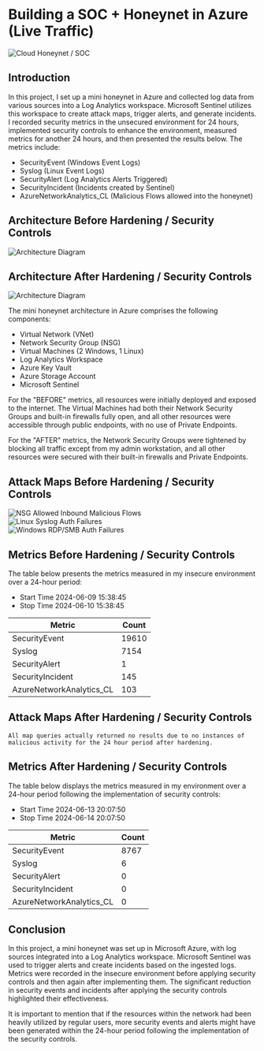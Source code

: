 # Building a SOC + Honeynet in Azure (Live Traffic)
![Cloud Honeynet / SOC](https://github.com/steveabner/Cloud-SOC/assets/164390231/779f6388-6115-4713-8068-8d711c8195c6)

## Introduction

In this project, I set up a mini honeynet in Azure and collected log data from various sources into a Log Analytics workspace. Microsoft Sentinel utilizes this workspace to create attack maps, trigger alerts, and generate incidents. I recorded security metrics in the unsecured environment for 24 hours, implemented security controls to enhance the environment, measured metrics for another 24 hours, and then presented the results below. The metrics include:

- SecurityEvent (Windows Event Logs)
- Syslog (Linux Event Logs)
- SecurityAlert (Log Analytics Alerts Triggered)
- SecurityIncident (Incidents created by Sentinel)
- AzureNetworkAnalytics_CL (Malicious Flows allowed into the honeynet)

## Architecture Before Hardening / Security Controls
![Architecture Diagram](https://github.com/steveabner/Cloud-SOC/assets/164390231/76328602-bd4d-4014-a00b-9429673a2efd)

## Architecture After Hardening / Security Controls
![Architecture Diagram]()

The mini honeynet architecture in Azure comprises the following components:

- Virtual Network (VNet)
- Network Security Group (NSG)
- Virtual Machines (2 Windows, 1 Linux)
- Log Analytics Workspace
- Azure Key Vault
- Azure Storage Account
- Microsoft Sentinel

For the "BEFORE" metrics, all resources were initially deployed and exposed to the internet. The Virtual Machines had both their Network Security Groups and built-in firewalls fully open, and all other resources were accessible through public endpoints, with no use of Private Endpoints.

For the "AFTER" metrics, the Network Security Groups were tightened by blocking all traffic except from my admin workstation, and all other resources were secured with their built-in firewalls and Private Endpoints.

## Attack Maps Before Hardening / Security Controls
![NSG Allowed Inbound Malicious Flows](https://github.com/steveabner/Cloud-SOC/assets/164390231/65a62138-0290-4d11-81ed-bfbfdf370d85)<br>
![Linux Syslog Auth Failures](https://github.com/steveabner/Cloud-SOC/assets/164390231/e61e0ad4-4933-4f9f-bc5e-1b25aa1c9de3)<br>
![Windows RDP/SMB Auth Failures](https://github.com/steveabner/Cloud-SOC/assets/164390231/4b10bbfd-b4fa-4187-a262-b677d17c8cb6)<br>

## Metrics Before Hardening / Security Controls

The table below presents the metrics measured in my insecure environment over a 24-hour period:

- Start Time 2024-06-09 15:38:45
- Stop Time 2024-06-10 15:38:45

| Metric                   | Count
| ------------------------ | -----
| SecurityEvent            | 19610
| Syslog                   | 7154
| SecurityAlert            | 1
| SecurityIncident         | 145
| AzureNetworkAnalytics_CL | 103

## Attack Maps After Hardening / Security Controls

```All map queries actually returned no results due to no instances of malicious activity for the 24 hour period after hardening.```

## Metrics After Hardening / Security Controls

The table below displays the metrics measured in my environment over a 24-hour period following the implementation of security controls:

- Start Time 2024-06-13 20:07:50
- Stop Time 2024-06-14 20:07:50

| Metric                   | Count
| ------------------------ | -----
| SecurityEvent            | 8767
| Syslog                   | 6
| SecurityAlert            | 0
| SecurityIncident         | 0
| AzureNetworkAnalytics_CL | 0

## Conclusion

In this project, a mini honeynet was set up in Microsoft Azure, with log sources integrated into a Log Analytics workspace. Microsoft Sentinel was used to trigger alerts and create incidents based on the ingested logs. Metrics were recorded in the insecure environment before applying security controls and then again after implementing them. The significant reduction in security events and incidents after applying the security controls highlighted their effectiveness.

It is important to mention that if the resources within the network had been heavily utilized by regular users, more security events and alerts might have been generated within the 24-hour period following the implementation of the security controls.
